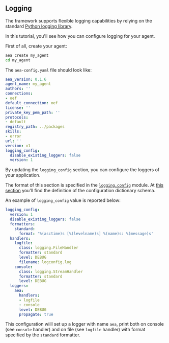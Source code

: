 ## Logging

The framework supports flexible logging capabilities by 
relying on the standard [Python logging library](https://docs.python.org/3/library/logging.html).

In this tutorial, you'll see how you can configure 
logging for your agent.


First of all, create your agent:


``` bash
aea create my_agent
cd my_agent
```


The `aea-config.yaml` file should look like:
```yaml
aea_version: 0.1.6
agent_name: my_agent
authors: ''
connections:
- oef
default_connection: oef
license: ''
private_key_pem_path: ''
protocols:
- default
registry_path: ../packages
skills:
- error
url: ''
version: v1
logging_config:
  disable_existing_loggers: false
  version: 1
```

By updating the `logging_config` section, you can configure 
the loggers of your application.

The format of this section is specified in the 
[`logging.config`](https://docs.python.org/3/library/logging.config.html)
module.
At [this section](https://docs.python.org/3/library/logging.config.html#configuration-dictionary-schema) 
you'll find the definition of the configuration dictionary schema.

An example of `logging_config` value is reported below:

```yaml
logging_config:
  version: 1
  disable_existing_loggers: false
  formatters:
    standard:
      format: '%(asctime)s [%(levelname)s] %(name)s: %(message)s'
  handlers:
    logfile:
      class: logging.FileHandler
      formatter: standard
      level: DEBUG
      filename: logconfig.log
    console:
      class: logging.StreamHandler
      formatter: standard
      level: DEBUG
  loggers:
    aea:
      handlers:
      - logfile
      - console
      level: DEBUG
      propagate: true
```

This configuration wiill set up a logger with name `aea`,
print both on console (see `console` handler) and on file
(see `logfile` handler) with format specified by the 
`standard` formatter.
